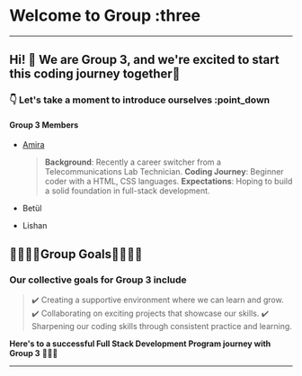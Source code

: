 # Welcome to Group :three

---

## Hi! :wave: We are Group 3, and we're excited to start this coding journey together🔭

### :point_down: Let's take a moment to introduce ourselves :point_down

#### Group 3 Members

- [Amira](members/amira.md)

  > **Background**: Recently a career switcher from a Telecommunications Lab
  > Technician. **Coding Journey**: Beginner coder with a HTML, CSS languages.
  > **Expectations**: Hoping to build a solid foundation in full-stack
  > development.

- Betül

- Lishan

## 🚀🚀🚀🚀Group Goals🚀🚀🚀🚀

### Our collective goals for Group 3 include

> :heavy_check_mark: Creating a supportive environment where we can learn and
> grow. :heavy_check_mark: Collaborating on exciting projects that showcase our
> skills. :heavy_check_mark: Sharpening our coding skills through consistent
> practice and learning.

**Here's to a successful Full Stack Development Program journey with Group 3**
🤞🤞🎯

---
